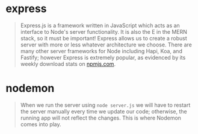 # express

>Express.js is a framework written in JavaScript which acts as an interface to Node's server functionality. It is also the E in the MERN stack, so it must be important! Express allows us to create a robust server with more or less whatever architecture we choose. There are many other server frameworks for Node including Hapi, Koa, and Fastify; however Express is extremely popular, as evidenced by its weekly download stats on [npmjs.com].

# nodemon

>When we run the server using `node server.js` we will have to restart the server manually every time we update our code; otherwise, the running app will not reflect the changes. This is where Nodemon comes into play.

[npmjs.com]: https://www.npmjs.com/package/express